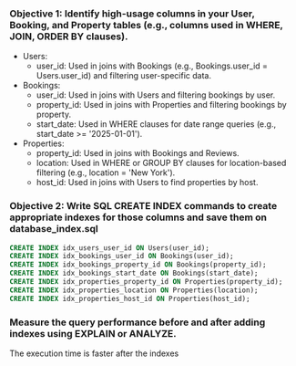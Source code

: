 ### Objective 1: Identify high-usage columns in your User, Booking, and Property tables (e.g., columns used in WHERE, JOIN, ORDER BY clauses).
- Users:
	- user_id: Used in joins with Bookings (e.g., Bookings.user_id = Users.user_id) and filtering user-specific data.
- Bookings:
	- user_id: Used in joins with Users and filtering bookings by user.
	- property_id: Used in joins with Properties and filtering bookings by property.
	- start_date: Used in WHERE clauses for date range queries (e.g., start_date >= '2025-01-01').
- Properties:
	- property_id: Used in joins with Bookings and Reviews.
	- location: Used in WHERE or GROUP BY clauses for location-based filtering (e.g., location = 'New York').
	- host_id: Used in joins with Users to find properties by host.

### Objective 2: Write SQL CREATE INDEX commands to create appropriate indexes for those columns and save them on database_index.sql
```sql
CREATE INDEX idx_users_user_id ON Users(user_id);
CREATE INDEX idx_bookings_user_id ON Bookings(user_id);
CREATE INDEX idx_bookings_property_id ON Bookings(property_id);
CREATE INDEX idx_bookings_start_date ON Bookings(start_date);
CREATE INDEX idx_properties_property_id ON Properties(property_id);
CREATE INDEX idx_properties_location ON Properties(location);
CREATE INDEX idx_properties_host_id ON Properties(host_id);
```

### Measure the query performance before and after adding indexes using EXPLAIN or ANALYZE.
The execution time is faster after the indexes